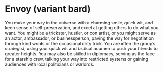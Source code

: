# Envoy (variant bard)

You make your way in the universe with a charming smile, quick wit, and keen sense of self-preservation, and excel at getting others to do what you want. You might be a trickster, hustler, or con artist, or you might serve as an actor, ambassador, or businessperson, paving the way for negotiation through kind words or the occasional dirty trick. You are often the group’s strategist, using your quick wit and tactical acumen to push your friends to greater heights. You may also be skilled in diplomacy, serving as the face for a starship crew, talking your way into restricted systems or gaining audiences with local politicians or warlords.
